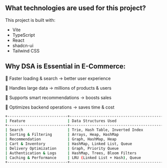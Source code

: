 
## What technologies are used for this project?

This project is built with:

- Vite
- TypeScript
- React
- shadcn-ui
- Tailwind CSS

## Why DSA is Essential in E-Commerce:

🔹 Faster loading & search → better user experience

🔹 Handles large data → millions of products & users

🔹 Supports smart recommendations → boosts sales

🔹 Optimizes backend operations → saves time & cost

```bash
+---------------------------+---------------------------------------------+---------------------------------------------+
| Feature                   | Data Structures Used                       | Algorithms Used                             |
+---------------------------+---------------------------------------------+---------------------------------------------+
| Search                    | Trie, Hash Table, Inverted Index           | KMP, Rabin–Karp, Binary Search              |
| Sorting & Filtering       | Arrays, Heap, HashMap                      | Quick Sort, Merge Sort, Heap Sort           |
| Recommendation            | Graph, HashMap, Heap                       | BFS, Similarity, Top-K                      |
| Cart & Inventory          | HashMap, Linked List, Queue                | Transaction & Concurrency Algorithms        |
| Delivery Optimization     | Graph, Priority Queue                      | Dijkstra, A*                                |
| Authentication & Logs     | HashMap, Trees, Bloom Filters              | Hashing, Tree Traversals                    |
| Caching & Performance     | LRU (Linked List + Hash), Queue            | LRU, Scheduling Algorithms                  |
+---------------------------+---------------------------------------------+---------------------------------------------+
```

```
